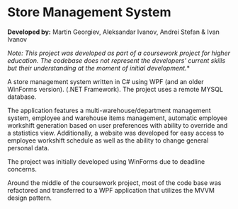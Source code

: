 # Store Management System

**Developed by:** Martin Georgiev, Aleksandar Ivanov, Andrei Stefan & Ivan Ivanov

*Note: This project was developed as part of a coursework project for higher education. The codebase does not represent the developers' current skills but their understanding at the moment of initial development.**

A store management system written in C# using WPF (and an older WinForms version). (.NET Framework). The project uses a remote MYSQL database.

The application features a multi-warehouse/department management system, employee and warehouse items management, automatic employee workshift generation based on user preferences with ability to override and a statistics view. Additionally, a website was developed for easy access to employee workshift schedule as well as the ability to change general personal data.

The project was initially developed using WinForms due to deadline concerns.

Around the middle of the coursework project, most of the code base was refactored and transferred to a WPF application that utilizes the MVVM design pattern.
